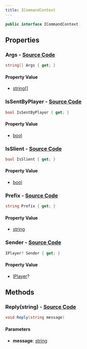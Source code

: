 ```yaml
---
title: ICommandContext
---
```


```csharp
public interface ICommandContext
```

## Properties

### **Args** - [Source Code](https://github.com/swiftly-solution/swiftlys2/blob/main/managed/src/SwiftlyS2.Shared/Modules/Commands/ICommandContext.cs#L15)

```csharp
string[] Args { get; }
```

#### Property Value

- [string](https://learn.microsoft.com/dotnet/api/system.string)[]

### **IsSentByPlayer** - [Source Code](https://github.com/swiftly-solution/swiftlys2/blob/main/managed/src/SwiftlyS2.Shared/Modules/Commands/ICommandContext.cs#L7)

```csharp
bool IsSentByPlayer { get; }
```

#### Property Value

- [bool](https://learn.microsoft.com/dotnet/api/system.boolean)

### **IsSlient** - [Source Code](https://github.com/swiftly-solution/swiftlys2/blob/main/managed/src/SwiftlyS2.Shared/Modules/Commands/ICommandContext.cs#L13)

```csharp
bool IsSlient { get; }
```

#### Property Value

- [bool](https://learn.microsoft.com/dotnet/api/system.boolean)

### **Prefix** - [Source Code](https://github.com/swiftly-solution/swiftlys2/blob/main/managed/src/SwiftlyS2.Shared/Modules/Commands/ICommandContext.cs#L11)

```csharp
string Prefix { get; }
```

#### Property Value

- [string](https://learn.microsoft.com/dotnet/api/system.string)

### **Sender** - [Source Code](https://github.com/swiftly-solution/swiftlys2/blob/main/managed/src/SwiftlyS2.Shared/Modules/Commands/ICommandContext.cs#L9)

```csharp
IPlayer? Sender { get; }
```

#### Property Value

- [IPlayer](/docs/api/shared/players/iplayer)?

## Methods

### **Reply(string)** - [Source Code](https://github.com/swiftly-solution/swiftlys2/blob/main/managed/src/SwiftlyS2.Shared/Modules/Commands/ICommandContext.cs#L17)

```csharp
void Reply(string message)
```

#### Parameters

- **message**: [string](https://learn.microsoft.com/dotnet/api/system.string)

